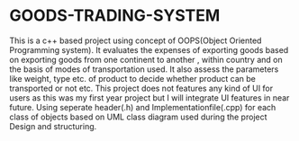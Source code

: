 # GOODS-TRADING-SYSTEM
This is a c++ based project using concept of OOPS(Object Oriented Programming system). 
It evaluates the expenses of exporting goods based on exporting goods from 
one continent to another , within country and on the basis of modes of transportation used.
It also assess the parameters like weight, type etc. of product to decide whether product can be transported or not etc. 
This project does not features any kind of UI for users as this was my first year project 
but I will integrate UI features in near future.
Using seperate header(.h) and Implementationfile(.cpp) for each class of
objects based on UML class diagram used during the project Design and structuring.   
